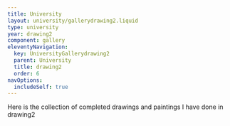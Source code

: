 ```yaml
---
title: University
layout: university/gallerydrawing2.liquid
type: university
year: drawing2
component: gallery
eleventyNavigation:
  key: UniversityGallerydrawing2
  parent: University
  title: drawing2
  order: 6
navOptions:
  includeSelf: true
---
```


Here is the collection of completed drawings and paintings I have done in drawing2
